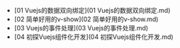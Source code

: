 * [01 Vuejs的数据双向绑定](01 Vuejs的数据双向绑定.md)
* [02 简单好用的v-show](02 简单好用的v-show.md)
* [03 Vuejs的事件处理](03 Vuejs的事件处理.md)
* [04 初探Vuejs组件化开发](04 初探Vuejs组件化开发.md)
